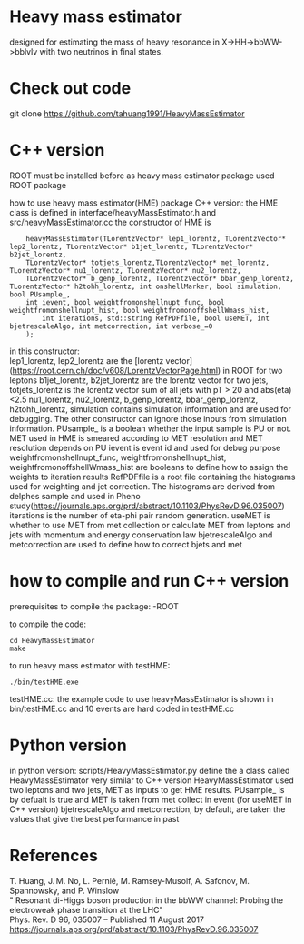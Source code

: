# Heavy mass estimator 
designed for estimating the mass of heavy resonance in X->HH->bbWW->bblvlv with two neutrinos in final states.  

# Check out code
git clone https://github.com/tahuang1991/HeavyMassEstimator

# C++ version
ROOT must be installed before as heavy mass estimator package used ROOT package 

how to use heavy mass estimator(HME) package
C++ version:
the HME class is defined in interface/heavyMassEstimator.h and src/heavyMassEstimator.cc
the constructor of HME is 
```
    heavyMassEstimator(TLorentzVector* lep1_lorentz, TLorentzVector* lep2_lorentz, TLorentzVector* b1jet_lorentz, TLorentzVector* b2jet_lorentz, 
	TLorentzVector* totjets_lorentz,TLorentzVector* met_lorentz, TLorentzVector* nu1_lorentz, TLorentzVector* nu2_lorentz,
	TLorentzVector* b_genp_lorentz, TLorentzVector* bbar_genp_lorentz, TLorentzVector* h2tohh_lorentz, int onshellMarker, bool simulation,	       bool PUsample_,
	int ievent, bool weightfromonshellnupt_func, bool weightfromonshellnupt_hist, bool weightfromonoffshellWmass_hist,
        int iterations, std::string RefPDFfile, bool useMET, int bjetrescaleAlgo, int metcorrection, int verbose_=0
	);
```
in this constructor:  
     lep1_lorentz, lep2_lorentz are the [lorentz vector] (https://root.cern.ch/doc/v608/LorentzVectorPage.html) in ROOT for two leptons
     b1jet_lorentz, b2jet_lorentz are the lorentz vector for two jets,
totjets_lorentz is the lorentz vector sum of all jets with pT > 20 and abs(eta)<2.5
     nu1_lorentz, nu2_lorentz, b_genp_lorentz, bbar_genp_lorentz, h2tohh_lorentz, simulation contains simulation information and are used for debugging. The other constructor can ignore those inputs from simulation information. 
   PUsample_ is a boolean whether the input sample is PU or not. MET used in HME is smeared according to MET resolution and MET resolution depends on PU
 ievent is event id and used for debug purpose 
 weightfromonshellnupt_func, weightfromonshellnupt_hist, weightfromonoffshellWmass_hist are booleans to define how to assign the weights to iteration results
 RefPDFfile is a root file containing the histograms used for weighting and jet correction. The histograms are derived from delphes sample and used in Pheno study(https://journals.aps.org/prd/abstract/10.1103/PhysRevD.96.035007)
 iterations is the number of eta-phi pair random generation.
 useMET is whether to use MET from met collection or calculate MET from leptons and jets with momentum and energy conservation law
 bjetrescaleAlgo and metcorrection are used to define how to correct bjets and met


# how to compile and run C++ version
prerequisites to compile the package:
  -ROOT

to compile the code:
```
cd HeavyMassEstimator
make
```

to run heavy mass estimator with testHME:
```
./bin/testHME.exe
```

testHME.cc:
the example code to use heavyMassEstimator is shown in bin/testHME.cc and 10 events are hard coded in testHME.cc



# Python version

in python version:
scripts/HeavyMassEstimator.py define the a class called HeavyMassEstimator
very similar to C++ version
HeavyMassEstimator used two leptons and two jets, MET as inputs to get HME results.
PUsample_ is by defualt is true and MET is taken from met collect in event (for useMET in C++ version)
bjetrescaleAlgo and metcorrection, by default, are taken the values that give the best performance in past


# References

T. Huang, J. M. No, L. Pernié, M. Ramsey-Musolf, A. Safonov, M. Spannowsky, and P. Winslow                                               
" Resonant di-Higgs boson production in the bbWW channel: Probing the electroweak phase transition at the LHC"                         
Phys. Rev. D 96, 035007 – Published 11 August 2017  
https://journals.aps.org/prd/abstract/10.1103/PhysRevD.96.035007


